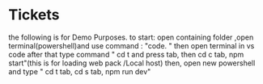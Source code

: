 # Tickets
the following is for Demo Purposes.
to start: open containing folder ,open terminal(powershell)and use command : "code. "
then open terminal in vs code 
after that type command " cd t and press tab, then cd c tab, npm start"(this is for loading web pack /Local host)
then, open new powershell and type " cd t tab, cd s tab, npm run dev"
